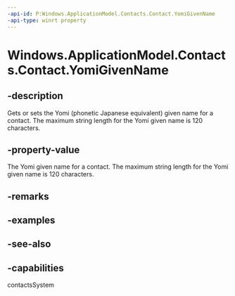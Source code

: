 ```yaml
---
-api-id: P:Windows.ApplicationModel.Contacts.Contact.YomiGivenName
-api-type: winrt property
---
```


<!-- Property syntax
public string YomiGivenName { get;  set; }
-->

# Windows.ApplicationModel.Contacts.Contact.YomiGivenName

## -description

Gets or sets the Yomi (phonetic Japanese equivalent) given name for a contact. The maximum string length for the Yomi given name is 120 characters.

## -property-value

The Yomi given name for a contact. The maximum string length for the Yomi given name is 120 characters.

## -remarks

## -examples

## -see-also

## -capabilities

contactsSystem
